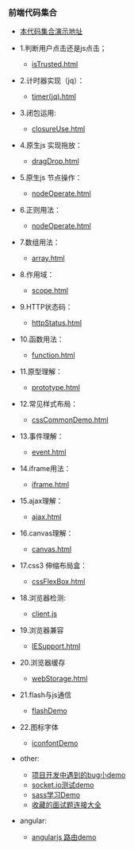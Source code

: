 ### 前端代码集合

* [本代码集合演示地址](http://wteam-xq.github.io/testDemo/index.html)

* 1.判断用户点击还是js点击；
  * [isTrusted.html](https://github.com/wteam-xq/testDemo/blob/master/isTrusted.html)

* 2.计时器实现（jq）：
  * [timer(jq).html](https://github.com/wteam-xq/testDemo/blob/master/timer(jq).html)

* 3.闭包运用:
  * [closureUse.html](https://github.com/wteam-xq/testDemo/blob/master/closureUse.html)

* 4.原生js 实现拖放：
  * [dragDrop.html](https://github.com/wteam-xq/testDemo/blob/master/dragDrop.html)

* 5.原生js 节点操作：
  * [nodeOperate.html](https://github.com/wteam-xq/testDemo/blob/master/nodeOperate.html)

* 6.正则用法：
  * [nodeOperate.html](https://github.com/wteam-xq/testDemo/blob/master/regexp.html)

* 7.数组用法：
  * [array.html](https://github.com/wteam-xq/testDemo/blob/master/array.html)

* 8.作用域：
  * [scope.html](https://github.com/wteam-xq/testDemo/blob/master/scope.html)

* 9.HTTP状态码：
  * [httpStatus.html](https://github.com/wteam-xq/testDemo/blob/master/httpStatus.html)

* 10.函数用法：
  * [function.html](https://github.com/wteam-xq/testDemo/blob/master/function.html)

* 11.原型理解：
  * [prototype.html](https://github.com/wteam-xq/testDemo/blob/master/prototype.html)

* 12.常见样式布局：
  * [cssCommonDemo.html](https://github.com/wteam-xq/testDemo/blob/master/cssCommonDemo.html)

* 13.事件理解：
  * [event.html](https://github.com/wteam-xq/testDemo/blob/master/event.html)

* 14.iframe用法：
  * [iframe.html](https://github.com/wteam-xq/testDemo/blob/master/iframe.html)

* 15.ajax理解：
  * [ajax.html](https://github.com/wteam-xq/testDemo/blob/master/ajax.html)

* 16.canvas理解：
  * [canvas.html](https://github.com/wteam-xq/testDemo/blob/master/canvas.html)

* 17.css3 伸缩布局盒：
  * [cssFlexBox.html](https://github.com/wteam-xq/testDemo/blob/master/cssFlexBox.html)

* 18.浏览器检测:
  * [client.js](https://github.com/wteam-xq/testDemo/blob/master/utils/client.js)

* 19.浏览器兼容
  * [IESupport.html](https://github.com/wteam-xq/testDemo/blob/master/IESupport.html)

* 20.浏览器缓存
  * [webStorage.html](https://github.com/wteam-xq/testDemo/blob/master/webStorage.html)

* 21.flash与js通信
  * [flashDemo](https://github.com/wteam-xq/testDemo/blob/master/flashDemo/index.html)

* 22.图标字体
  * [iconfontDemo](https://github.com/wteam-xq/testDemo/blob/master/iconfont/index.html)

* other:
  * [项目开发中遇到的bug小demo](https://github.com/wteam-xq/testDemo/blob/master/challenge_case)
  * [socket.io测试demo](https://github.com/wteam-xq/testDemo/blob/master/socket.io)
  * [sass学习Demo](https://github.com/wteam-xq/testDemo/blob/master/sass)
  * [收藏的面试题连接大全](https://github.com/wteam-xq/testDemo/blob/master/exam_questions.md)

* angular:
  * [angularjs 路由demo](https://github.com/wteam-xq/testDemo/blob/master/angular/angularRoute.html)
